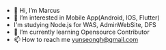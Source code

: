 - 👋 Hi, I’m Marcus
- 👀 I’m interested in Mobile App(Android, IOS, Flutter)
- I'm studying Node.js for WAS, AdminWebSite, DFS
- 🌱 I’m currently learning Opensource Contributor
- 📫 How to reach me yunseongh@gmail.com

<!---
hys1765/hys1765 is a ✨ special ✨ repository because its `README.md` (this file) appears on your GitHub profile.
You can click the Preview link to take a look at your changes.
--->
